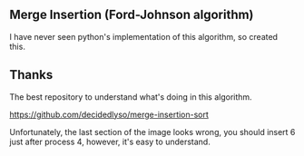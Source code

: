 ## Merge Insertion (Ford-Johnson algorithm)

I have never seen python's implementation of this algorithm, so created this.

## Thanks

The best repository to understand what's doing in this algorithm.

https://github.com/decidedlyso/merge-insertion-sort

Unfortunately, the last section of the image looks wrong, you should insert 6 just after process 4, however, it's easy to understand.
